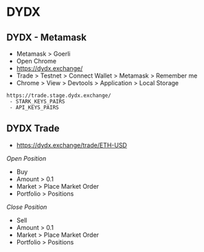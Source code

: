 # DYDX

## DYDX - Metamask

* Metamask > Goerli
* Open Chrome
* https://dydx.exchange/
* Trade > Testnet > Connect Wallet > Metamask > Remember me
* Chrome > View > Devtools > Application > Local Storage

```
https://trade.stage.dydx.exchange/
 - STARK_KEYS_PAIRS
 - API_KEYS_PAIRS
```

## DYDX Trade

* https://dydx.exchange/trade/ETH-USD

_Open Position_

* Buy
* Amount > 0.1
* Market > Place Market Order
* Portfolio > Positions

_Close Position_

* Sell
* Amount > 0.1
* Market > Place Market Order
* Portfolio > Positions